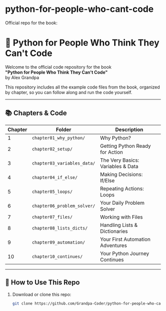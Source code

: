 # python-for-people-who-cant-code
Official repo for the book:
# 🐍 Python for People Who Think They Can't Code

Welcome to the official code repository for the book  
**"Python for People Who Think They Can't Code"**  
by Alex Grandpa

This repository includes all the example code files from the book, organized by chapter, so you can follow along and run the code yourself.

---

## 📚 Chapters & Code

| Chapter | Folder | Description |
|--------|--------|-------------|
| 1 | `chapter01_why_python/` | Why Python? |
| 2 | `chapter02_setup/` | Getting Python Ready for Action |
| 3 | `chapter03_variables_data/` | The Very Basics: Variables & Data |
| 4 | `chapter04_if_else/` | Making Decisions: If/Else |
| 5 | `chapter05_loops/` | Repeating Actions: Loops |
| 6 | `chapter06_problem_solver/` | Your Daily Problem Solver |
| 7 | `chapter07_files/` | Working with Files |
| 8 | `chapter08_lists_dicts/` | Handling Lists & Dictionaries |
| 9 | `chapter09_automation/` | Your First Automation Adventures |
| 10 | `chapter10_continues/` | Your Python Journey Continues |

---

## 🚀 How to Use This Repo

1. Download or clone this repo:
   ```bash
   git clone https://github.com/Grandpa-Coder/python-for-people-who-cant-code.git
